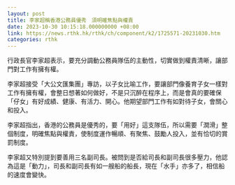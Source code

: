 ```yaml
---
layout: post
title: 李家超稱香港公務員優秀　須明確焦點與權責
date: 2023-10-30 10:15:18.000000000 +08:00
link: https://news.rthk.hk/rthk/ch/component/k2/1725571-20231030.htm
categories: rthk
---
```


行政長官李家超表示，要充分調動公務員隊伍的主動性，切實做到權責清晰，讓部門對工作有擁有權。

李家超接受「大公文匯集團」專訪，以子女比喻工作，要讓部門像養育子女一樣對工作有擁有權，會整日想著如何做好，不是只沉醉在程序上，而是會真的要確保「仔女」有好成績、健康、有活力、開心。他期望部門工作有如對待子女，會關心和投入。

李家超指出，香港的公務員是優秀的，要「用好」這支隊伍，所以需要「潤滑」整個制度，明確焦點與權責，使制度運作暢順、有聚焦、鼓勵人投入，並有恰切的賞罰制度。

李家超又特別提到要善用三名副司長。被問到是否給司長和副司長很多壓力，他認為這是「動力」，司長和副司長有如一艘船的船長，現在「水手」亦多了，相信船的速度會變快。
